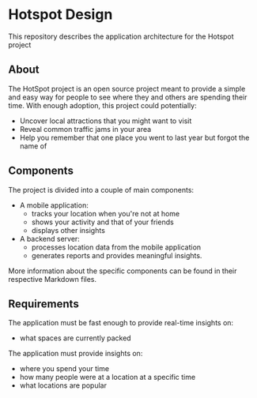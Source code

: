 # Hotspot Design

This repository describes the application architecture for the Hotspot project

## About

The HotSpot project is an open source project meant to provide a simple and easy way for
people to see where they and others are spending their time. With enough adoption, this project could potentially:

- Uncover local attractions that you might want to visit
- Reveal common traffic jams in your area
- Help you remember that one place you went to last year but forgot the name of

## Components

The project is divided into a couple of main components:

- A mobile application:
  - tracks your location when you're not at home
  - shows your activity and that of your friends
  - displays other insights
- A backend server:
  - processes location data from the mobile application
  - generates reports and provides meaningful insights.

More information about the specific components can be found in their respective Markdown files.

## Requirements

The application must be fast enough to provide real-time insights on:

- what spaces are currently packed

The application must provide insights on:

- where you spend your time
- how many people were at a location at a specific time
- what locations are popular
